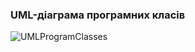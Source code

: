 ### UML-діаграма програмних класів
![UMLProgramClasses](https://github.com/oleksandrblazhko/ai-215-smolkin/assets/101869573/aae26b49-ce10-429b-8f1a-c3f90e6289fa)
